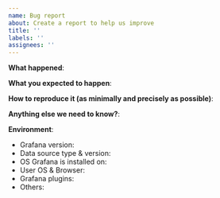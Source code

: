 ```yaml
---
name: Bug report
about: Create a report to help us improve
title: ''
labels: ''
assignees: ''
---
```


<!--
Please use this template to create your bug report. By providing as much info as possible you help us understand the issue, reproduce it and resolve it for you quicker. Therefor take a couple of extra minutes to make sure you have provided all info needed.

PROTIP: record your screen and attach it as a gif to showcase the issue.
-->

**What happened**:

**What you expected to happen**:

**How to reproduce it (as minimally and precisely as possible)**:

**Anything else we need to know?**:

**Environment**:

- Grafana version:
- Data source type & version:
- OS Grafana is installed on:
- User OS & Browser:
- Grafana plugins:
- Others:
